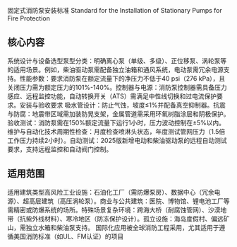 固定式消防泵安装标准
Standard for the Installation of Stationary Pumps for Fire Protection

## 核心内容​
​​系统设计与设备选型​​
​​泵型分类​​：明确离心泵（单级、多级）、正位移泵、涡轮泵等的适用场景。例如，柴油驱动泵需配备独立油箱和通风系统，电动泵需冗余电源支持。
​​性能参数​​：要求消防泵在额定流量下的净压力不低于40 psi（276 kPa），且关闭压力需为额定压力的101%-140%。
​​控制器与电源​​：消防泵控制器需具备压力感应、远程监控功能，自动转换开关（ATS）需满足中性线切换和过电流保护要求。
​​安装与验收要求​​
​​吸水管设计​​：防止气蚀，坡度≤1%并配备真空抑制器。
​​抗震与防腐​​：地震带区域需加装防晃支架，金属管道需采用环氧树脂涂层和阴极保护。
​​验收测试​​：消防泵需在150%额定流量下运行1小时，压力波动控制在±5%以内。
​​维护与自动化技术​​
​​周期性检查​​：月度检查喷淋头状态，年度测试管网压力（1.5倍工作压力持续2小时）。
​​自动测试​​：2025版新增电动和柴油驱动泵的远程自动测试要求，支持远程监控和自动阀门控制。

## 适用范围​​
​​适用建筑类型​​
​​高风险工业设施​​：石油化工厂（需防爆泵房）、数据中心（冗余电源）、超高层建筑（高压涡轮泵）。
​​商业与公共建筑​​：医院、博物馆、锂电池工厂等需精密或防爆系统的场所。
​​特殊场景​​
​​复杂环境​​：跨海大桥（耐腐蚀管网）、沙漠地带（抗紫外线材料）、寒冷地区（防冻保护设计）。
​​孤立设施​​：海岛度假村、偏远矿山，需独立水箱和柴油泵支持。
​​国际化应用​​
被全球消防工程采用，尤其适用于遵循美国消防标准（如UL、FM认证）的项目